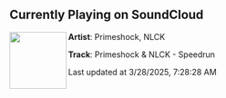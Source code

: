 ## Currently Playing on SoundCloud

[<img align="left" width="100" src="https://i1.sndcdn.com/artworks-U2hxigyyNLlsUYAN-H73Yjw-t500x500.png">](https://soundcloud.com/dirtyworkzofficial/primeshock-nlck-speedrun)

**Artist**: Primeshock, NLCK 

**Track**: Primeshock & NLCK - Speedrun

Last updated at 3/28/2025, 7:28:28 AM

